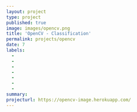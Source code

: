 ```yaml
---
layout: project
type: project
published: true
image: images/opencv.png
title: 'OpenCV - Classification'
permalink: projects/opencv
date: 7
labels:
  -  
  - 
  - 
  - 
  - 
  - 
  - 
summary: 
projecturl: https://opencv-image.herokuapp.com/
---
```

